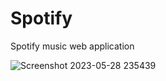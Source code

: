 # Spotify
Spotify music web application

![Screenshot 2023-05-28 235439](https://github.com/Malak-emam/Spotify/assets/110116265/61a53c70-51cb-4752-8765-38a749dc68fd)
